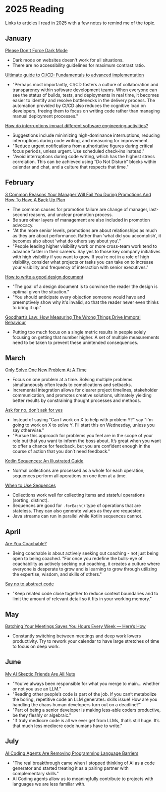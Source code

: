 # 2025 Reading

Links to articles I read in 2025 with a few notes to remind me of the topic.

## January

[Please Don't Force Dark Mode](https://iamvishnu.com/posts/please-dont-force-dark-mode)

- Dark mode on websites doesn't work for all situations.
- There are no accessibility guidelines for maximum contrast ratio.

[Ultimate guide to CI/CD: Fundamentals to advanced implementation](https://about.gitlab.com/blog/2025/01/06/ultimate-guide-to-ci-cd-fundamentals-to-advanced-implementation/)

- "Perhaps most importantly, CI/CD fosters a culture of collaboration and transparency within software development teams. When everyone can see the status of builds, tests, and deployments in real time, it becomes easier to identify and resolve bottlenecks in the delivery process. The automation provided by CI/CD also reduces the cognitive load on developers, freeing them to focus on writing code rather than managing manual deployment processes."

[How do interruptions impact different software engineering activities?](https://rdel.substack.com/p/rdel-75-how-do-interruptions-impact)

- Suggestions include minimizing high-dominance interruptions, reducing interruptions during code writing, and measuring for improvement.
- "Reduce urgent notifications from authoritative figures during critical focus periods, unless urgent. Use scheduled check-ins instead."
- "Avoid interruptions during code writing, which has the highest stress correlation. This can be achieved using “Do Not Disturb” blocks within calendar and chat, and a culture that respects that time."

## February

[3 Common Reasons Your Manager Will Fail You During Promotions And How To Have A Back Up Plan](https://news.yuezhao.coach/p/promotions-at-senior-levels)

- The common causes for promotion failure are change of manager, last-second reasons, and unclear promotion process.
- Be sure other layers of management are also included in promotion advocacy.
- "At the more senior levels, promotions are about relationships as much as they are about performance. Rather than 'what did you accomplish', it becomes also about 'what do others say about you'."
- "People leading higher visibility work or more cross-team work tend to advance faster in their careers. Say yes to those key company initiatives with high visibility if you want to grow. If you’re not in a role of high visibility, consider what projects or tasks you can take on to increase your visibility and frequency of interaction with senior executives."

[How to write a good design document](https://grantslatton.com/how-to-design-document)

- "The goal of a design document is to convince the reader the design is optimal given the situation."
- "You should anticipate every objection someone would have and preemptively show why it's invalid, so that the reader never even thinks to bring it up."

[Goodhart’s Law: How Measuring The Wrong Things Drive Immoral Behaviour](https://coffeeandjunk.com/goodharts-campbells-law/)

- Putting too much focus on a single metric results in people solely focusing on getting that number higher. A set of multiple measurements need to be taken to prevent these unintended consequences.

## March

[Only Solve One New Problem At A Time](https://www.bennadel.com/blog/4352-only-solve-one-new-problem-at-a-time.htm)

- Focus on one problem at a time. Solving multiple problems simultaneously often leads to complications and setbacks.
- Incremental integration allows for clearer project timelines, stakeholder communication, and promotes creative solutions, ultimately yielding better results by constraining thought processes and methods.

[Ask for no, don’t ask for yes](https://www.mooreds.com/wordpress/archives/3518)

- Instead of saying "Can I work on X to help with problem Y?" say "I'm going to work on X to solve Y. I'll start this on Wednesday, unless you say otherwise."
- "Pursue this approach for problems you feel are in the scope of your role but that you want to inform the boss about. It’s great when you want to offer a chance for feedback, but you are confident enough in the course of action that you don’t need feedback."

[Kotlin Sequences: An Illustrated Guide](https://typealias.com/guides/kotlin-sequences-illustrated-guide/)

- Normal collections are processed as a whole for each operation; sequences perform all operations on one item at a time.

[When to Use Sequences](https://typealias.com/guides/when-to-use-sequences/)

- Collections work well for collecting items and stateful operations (sorting, distinct).
- Sequences are good for `.forEach()` type of operations that are stateless. They can also generate values as they are requested.
- Java streams can run in parallel while Kotlin sequences cannot.

## April

[Are You Coachable?](https://novus.global/are-you-coachable/)

- Being coachable is about actively seeking out coaching - not just being open to being coached. "For once you redefine the bulls-eye of coachability as actively seeking out coaching, it creates a culture where everyone is desperate to grow and is learning to grow through utilizing the expertise, wisdom, and skills of others."

[Say no to abstract code](https://swizec.com/blog/say-no-to-abstract-code/)

- "Keep related code close together to reduce context boundaries and to limit the amount of relevant detail so it fits in your working memory."

## May

[Batching Your Meetings Saves You Hours Every Week — Here’s How](https://knowtworthy.medium.com/batching-your-meetings-saves-you-hours-every-week-heres-how-3798da6ccb02)

- Constantly switching between meetings and deep work lowers productivity. Try to rework your calendar to have large stretches of time to focus on deep work.

## June

[My AI Skeptic Friends Are All Nuts](https://fly.io/blog/youre-all-nuts/)

- "You’ve always been responsible for what you merge to main... whether or not you use an LLM."
- "Reading other people’s code is part of the job. If you can’t metabolize the boring, repetitive code an LLM generates: skills issue! How are you handling the chaos human developers turn out on a deadline?"
- "Part of being a senior developer is making less-able coders productive, be they fleshly or algebraic."
- "If truly mediocre code is all we ever get from LLMs, that’s still huge. It’s that much less mediocre code humans have to write."

## July

[AI Coding Agents Are Removing Programming Language Barriers](https://railsatscale.com/2025-07-19-ai-coding-agents-are-removing-programming-language-barriers/)

- "The real breakthrough came when I stopped thinking of AI as a code generator and started treating it as a pairing partner with complementary skills."
- AI Coding agents allow us to meaningfully contribute to projects with languages we are less familiar with.
